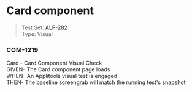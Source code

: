 # Card component
> Test Set: [ALP-282](https://everfi.atlassian.net/browse/ALP-282)  
Type: Visual    

<!-- include: cypress/integration/card.js -->

### COM-1219

Card - Card Component Visual Check\
GIVEN- The Card component page loads\
WHEN- An Applitools visual test is engaged\
THEN- The baseline screengrab will match the running test's snapshot

<!-- /include: cypress/integration/card.js -->